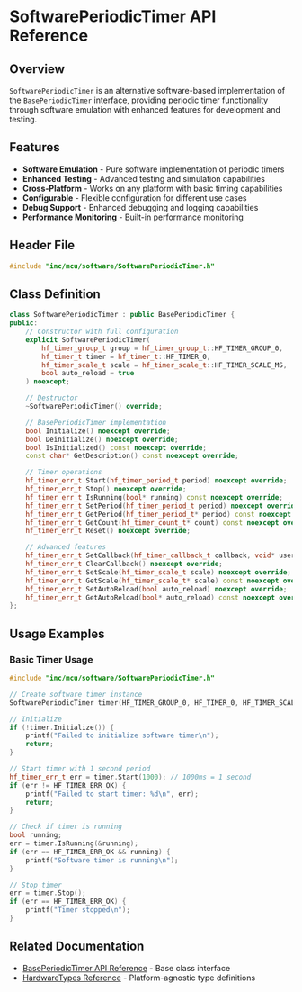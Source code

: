 # SoftwarePeriodicTimer API Reference

## Overview

`SoftwarePeriodicTimer` is an alternative software-based implementation of the `BasePeriodicTimer` interface, providing periodic timer functionality through software emulation with enhanced features for development and testing.

## Features

- **Software Emulation** - Pure software implementation of periodic timers
- **Enhanced Testing** - Advanced testing and simulation capabilities
- **Cross-Platform** - Works on any platform with basic timing capabilities
- **Configurable** - Flexible configuration for different use cases
- **Debug Support** - Enhanced debugging and logging capabilities
- **Performance Monitoring** - Built-in performance monitoring

## Header File

```cpp
#include "inc/mcu/software/SoftwarePeriodicTimer.h"
```

## Class Definition

```cpp
class SoftwarePeriodicTimer : public BasePeriodicTimer {
public:
    // Constructor with full configuration
    explicit SoftwarePeriodicTimer(
        hf_timer_group_t group = hf_timer_group_t::HF_TIMER_GROUP_0,
        hf_timer_t timer = hf_timer_t::HF_TIMER_0,
        hf_timer_scale_t scale = hf_timer_scale_t::HF_TIMER_SCALE_MS,
        bool auto_reload = true
    ) noexcept;

    // Destructor
    ~SoftwarePeriodicTimer() override;

    // BasePeriodicTimer implementation
    bool Initialize() noexcept override;
    bool Deinitialize() noexcept override;
    bool IsInitialized() const noexcept override;
    const char* GetDescription() const noexcept override;

    // Timer operations
    hf_timer_err_t Start(hf_timer_period_t period) noexcept override;
    hf_timer_err_t Stop() noexcept override;
    hf_timer_err_t IsRunning(bool* running) const noexcept override;
    hf_timer_err_t SetPeriod(hf_timer_period_t period) noexcept override;
    hf_timer_err_t GetPeriod(hf_timer_period_t* period) const noexcept override;
    hf_timer_err_t GetCount(hf_timer_count_t* count) const noexcept override;
    hf_timer_err_t Reset() noexcept override;

    // Advanced features
    hf_timer_err_t SetCallback(hf_timer_callback_t callback, void* user_data) noexcept override;
    hf_timer_err_t ClearCallback() noexcept override;
    hf_timer_err_t SetScale(hf_timer_scale_t scale) noexcept override;
    hf_timer_err_t GetScale(hf_timer_scale_t* scale) const noexcept override;
    hf_timer_err_t SetAutoReload(bool auto_reload) noexcept override;
    hf_timer_err_t GetAutoReload(bool* auto_reload) const noexcept override;
};
```

## Usage Examples

### Basic Timer Usage

```cpp
#include "inc/mcu/software/SoftwarePeriodicTimer.h"

// Create software timer instance
SoftwarePeriodicTimer timer(HF_TIMER_GROUP_0, HF_TIMER_0, HF_TIMER_SCALE_MS);

// Initialize
if (!timer.Initialize()) {
    printf("Failed to initialize software timer\n");
    return;
}

// Start timer with 1 second period
hf_timer_err_t err = timer.Start(1000); // 1000ms = 1 second
if (err != HF_TIMER_ERR_OK) {
    printf("Failed to start timer: %d\n", err);
    return;
}

// Check if timer is running
bool running;
err = timer.IsRunning(&running);
if (err == HF_TIMER_ERR_OK && running) {
    printf("Software timer is running\n");
}

// Stop timer
err = timer.Stop();
if (err == HF_TIMER_ERR_OK) {
    printf("Timer stopped\n");
}
```

## Related Documentation

- [BasePeriodicTimer API Reference](BasePeriodicTimer.md) - Base class interface
- [HardwareTypes Reference](HardwareTypes.md) - Platform-agnostic type definitions